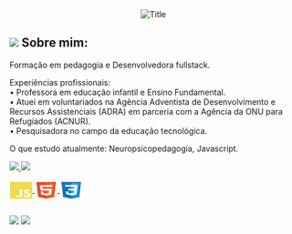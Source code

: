 <div align="center">
  <img src="https://readme-typing-svg.herokuapp.com?font=Edu+QLD+Beginner&size=40&duration=6000&color=F76E8E&background=FF863F00&width=500&height=100&lines=Heyyy!+Eu+sou+Ana+Clavia+%3A);Bem-vindo+ao+meu+perfil!" alt="Title"></img>
</div>

## <img src="https://raw.githubusercontent.com/nixin72/nixin72/master/wave.gif" width="50px"></img> Sobre mim:

<div>
  <p> 
    Formação em pedagogia e Desenvolvedora fullstack.
  </p> 
  <p>
      Experiências profissionais: <br>
•	Professora em educação infantil e Ensino Fundamental.<br>
•	Atuei em voluntariados na Agência Adventista de Desenvolvimento e Recursos Assistenciais (ADRA) em parceria com a Agência da ONU para Refugiados (ACNUR).<br>
•	Pesquisadora no campo da educação tecnológica.
  </p>
  <p>
    O que estudo atualmente: Neuropsicopedagogia, Javascript.
  </p>

<div align="center d-fluid">
  <a href="https://github.com/AnaClavia">
  <img height="180em" src="https://github-readme-stats.vercel.app/api?username=AnaClavia&show_icons=true&theme=radical&include_all_commits=true&count_private=true"/>
  <img height="180em" src="https://github-readme-stats.vercel.app/api/top-langs/?username=AnaClavia&layout=compact&langs_count=7&theme=radical"/>
</div>
<div style="display: inline_block"><br>
  <img align="center" alt="Ana-Js" height="30" width="40" src="https://raw.githubusercontent.com/devicons/devicon/master/icons/javascript/javascript-plain.svg">
  <img align="center" alt="Ana-HTML" height="30" width="40" src="https://raw.githubusercontent.com/devicons/devicon/master/icons/html5/html5-original.svg">
  <img align="center" alt="Ana-CSS" height="30" width="40" src="https://raw.githubusercontent.com/devicons/devicon/master/icons/css3/css3-original.svg">
</div>
  
  ##
 
<div>
  <a href = "mailto:ana.clavia.oliveira@gmail.com"><img src="https://img.shields.io/badge/-Gmail-%23333?style=for-the-badge&logo=gmail&logoColor=white" target="_blank"></a>
  <a href="https://www.linkedin.com/in/ana-clavia-oliveira-45102a177/" target="_blank"><img src="https://img.shields.io/badge/-LinkedIn-%230077B5?style=for-the-badge&logo=linkedin&logoColor=white" target="_blank"></a> 
</div>
